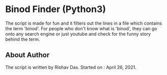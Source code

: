 # Binod Finder (Python3)

The script is made for fun and it filters out the lines in a file which contains the term 'binod'. For people who don't know what is 'binod', they can go onto any search engine or just youtube and check for the funny story behind the term.

## About Author

The script is written by Rishav Das. Started on : April 26, 2021.
